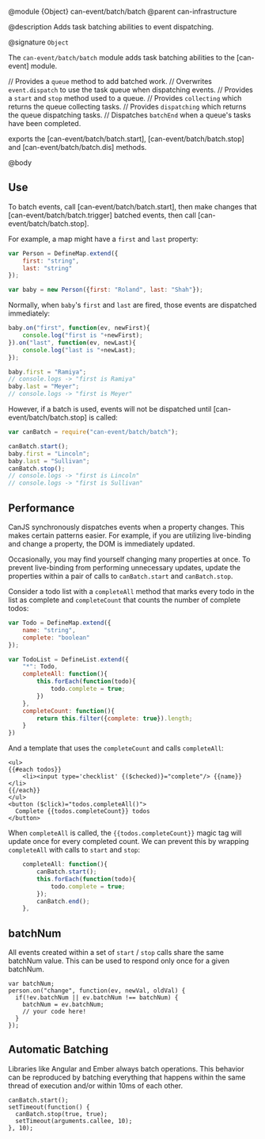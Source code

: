 @module {Object} can-event/batch/batch
@parent can-infrastructure

@description Adds task batching abilities to event dispatching.

@signature `Object`

The `can-event/batch/batch` module adds task batching abilities to
the [can-event] module.  

// Provides a `queue` method to add batched work.
// Overwrites `event.dispatch` to use the task queue when dispatching events.
// Provides a `start` and `stop` method used to a queue.
// Provides `collecting` which returns the queue collecting tasks.
// Provides `dispatching` which returns the queue dispatching tasks.
// Dispatches `batchEnd` when a queue's tasks have been completed.


 exports the [can-event/batch/batch.start], [can-event/batch/batch.stop]
and [can-event/batch/batch.dis] methods.

@body

## Use

To batch events, call  [can-event/batch/batch.start], then make changes that
[can-event/batch/batch.trigger] batched events, then call [can-event/batch/batch.stop].

For example, a map might have a `first` and `last` property:

```js
var Person = DefineMap.extend({
	first: "string",
	last: "string"
});

var baby = new Person({first: "Roland", last: "Shah"});
```

Normally, when `baby`'s `first` and `last` are fired, those events are dispatched immediately:

```js
baby.on("first", function(ev, newFirst){
	console.log("first is "+newFirst);
}).on("last", function(ev, newLast){
	console.log("last is "+newLast);
});

baby.first = "Ramiya";
// console.logs -> "first is Ramiya"
baby.last = "Meyer";
// console.logs -> "first is Meyer"
```

However, if a batch is used, events will not be dispatched until [can-event/batch/batch.stop] is called:

```js
var canBatch = require("can-event/batch/batch");

canBatch.start();
baby.first = "Lincoln";
baby.last = "Sullivan";
canBatch.stop();
// console.logs -> "first is Lincoln"
// console.logs -> "first is Sullivan"
```



## Performance

CanJS synchronously dispatches events when a property changes.
This makes certain patterns easier. For example, if you
are utilizing live-binding and change a property, the DOM is
immediately updated.

Occasionally, you may find yourself changing many properties at once. To
prevent live-binding from performing unnecessary updates,
update the properties within a pair of calls to `canBatch.start` and
`canBatch.stop`.

Consider a todo list with a `completeAll` method that marks every todo in the list as
complete and `completeCount` that counts the number of complete todos:

```js
var Todo = DefineMap.extend({
	name: "string",
	complete: "boolean"
});

var TodoList = DefineList.extend({
	"*": Todo,
	completeAll: function(){
		this.forEach(function(todo){
			todo.complete = true;
		})
	},
	completeCount: function(){
		return this.filter({complete: true}).length;
	}
})
```

And a template that uses the `completeCount` and calls `completeAll`:

```
<ul>
{{#each todos}}
	<li><input type='checklist' {($checked)}="complete"/> {{name}}</li>
{{/each}}
</ul>
<button ($click)="todos.completeAll()">
  Complete {{todos.completeCount}} todos
</button>
```

When `completeAll` is called, the `{{todos.completeCount}}` magic tag will update
once for every completed count.  We can prevent this by wrapping `completeAll` with calls to
`start` and `stop`:

```js
	completeAll: function(){
		canBatch.start();
		this.forEach(function(todo){
			todo.complete = true;
		});
		canBatch.end();
	},
```


## batchNum

All events created within a set of `start` / `stop` calls share the same
batchNum value. This can be used to respond only once for a given batchNum.

    var batchNum;
    person.on("change", function(ev, newVal, oldVal) {
      if(!ev.batchNum || ev.batchNum !== batchNum) {
        batchNum = ev.batchNum;
        // your code here!
      }
    });

## Automatic Batching

Libraries like Angular and Ember always batch operations. This behavior can be
reproduced by batching everything that happens within the same thread of
execution and/or within 10ms of each other.



```
canBatch.start();
setTimeout(function() {
  canBatch.stop(true, true);
  setTimeout(arguments.callee, 10);
}, 10);
```
